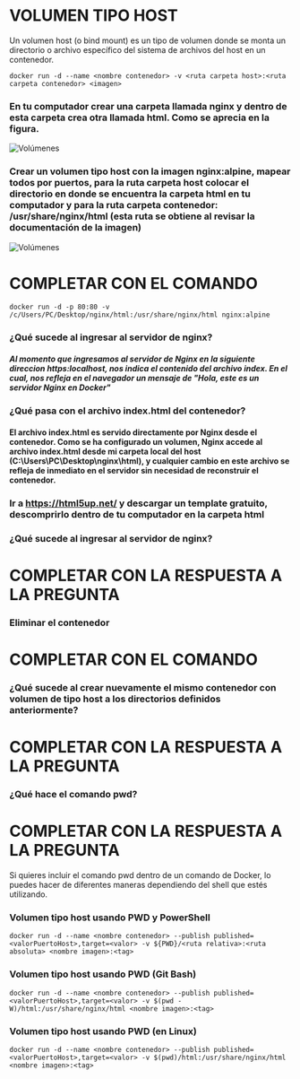 # VOLUMEN TIPO HOST
Un volumen host (o bind mount) es un tipo de volumen donde se monta un directorio o archivo específico del sistema de archivos del host en un contenedor.

```
docker run -d --name <nombre contenedor> -v <ruta carpeta host>:<ruta carpeta contenedor> <imagen> 
```
### En tu computador crear una carpeta llamada nginx y dentro de esta carpeta crea otra llamada html. Como se aprecia en la figura.
![Volúmenes](img/directorio.PNG)

### Crear un volumen tipo host con la imagen nginx:alpine, mapear todos por puertos, para la ruta carpeta host colocar el directorio en donde se encuentra la carpeta html en tu computador y para la ruta carpeta contenedor: /usr/share/nginx/html (esta ruta se obtiene al revisar la documentación de la imagen)
![Volúmenes](img/volumen-host.PNG)
# COMPLETAR CON EL COMANDO
``` docker run -d -p 80:80 -v /c/Users/PC/Desktop/nginx/html:/usr/share/nginx/html nginx:alpine ```

### ¿Qué sucede al ingresar al servidor de nginx?
##### Al momento que ingresamos al servidor de Nginx en la siguiente direccion https:localhost, nos indica el contenido del archivo index. En el cual, nos refleja en el navegador un mensaje de "Hola, este es un servidor Nginx en Docker"

### ¿Qué pasa con el archivo index.html del contenedor?
#### El archivo index.html es servido directamente por Nginx desde el contenedor. Como se ha configurado un volumen, Nginx accede al archivo index.html desde mi carpeta local del host (C:\Users\PC\Desktop\nginx\html), y cualquier cambio en este archivo se refleja de inmediato en el servidor sin necesidad de reconstruir el contenedor.

### Ir a https://html5up.net/ y descargar un template gratuito, descomprirlo dentro de tu computador en la carpeta html
### ¿Qué sucede al ingresar al servidor de nginx?
# COMPLETAR CON LA RESPUESTA A LA PREGUNTA

### Eliminar el contenedor
# COMPLETAR CON EL COMANDO

### ¿Qué sucede al crear nuevamente el mismo contenedor con volumen de tipo host a los directorios definidos anteriormente?
# COMPLETAR CON LA RESPUESTA A LA PREGUNTA

### ¿Qué hace el comando pwd?
# COMPLETAR CON LA RESPUESTA A LA PREGUNTA
Si quieres incluir el comando pwd dentro de un comando de Docker, lo puedes hacer de diferentes maneras dependiendo del shell que estés utilizando.


### Volumen tipo host usando PWD y PowerShell
```
docker run -d --name <nombre contenedor> --publish published=<valorPuertoHost>,target=<valor> -v ${PWD}/<ruta relativa>:<ruta absoluta> <nombre imagen>:<tag> 
```

### Volumen tipo host usando PWD (Git Bash)

```
docker run -d --name <nombre contenedor> --publish published=<valorPuertoHost>,target=<valor> -v $(pwd -W)/html:/usr/share/nginx/html <nombre imagen>:<tag> 
```

### Volumen tipo host usando PWD (en Linux)

```
docker run -d --name <nombre contenedor> --publish published=<valorPuertoHost>,target=<valor> -v $(pwd)/html:/usr/share/nginx/html <nombre imagen>:<tag> 
```

